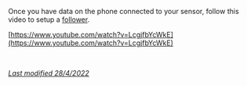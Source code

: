Once you have data on the phone connected to your sensor, follow this video to setup a [follower](../../use/sync).

[https://www.youtube.com/watch?v=LcgjfbYcWkE](https://www.youtube.com/watch?v=LcgjfbYcWkE)

</br>

[*Last modified 28/4/2022*](https://github.com/NightscoutFoundation/xDrip/releases/tag/2022.03.27)
